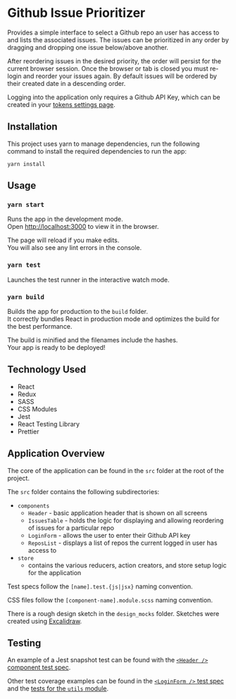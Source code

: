 # Github Issue Prioritizer

Provides a simple interface to select a Github repo an user has access to and lists the associated issues. The issues can be prioritized in any order by dragging and dropping one issue below/above another.

After reordering issues in the desired priority, the order will persist for the current browser session. Once the browser or tab is closed you must re-login and reorder your issues again. By default issues will be ordered by their created date in a descending order.

Logging into the application only requires a Github API Key, which can be created in your [tokens settings page](https://github.com/settings/tokens).

## Installation

This project uses yarn to manage dependencies, run the following command to install the required dependencies to run the app:

`yarn install`

## Usage

### `yarn start`

Runs the app in the development mode.<br />
Open [http://localhost:3000](http://localhost:3000) to view it in the browser.

The page will reload if you make edits.<br />
You will also see any lint errors in the console.

### `yarn test`

Launches the test runner in the interactive watch mode.

### `yarn build`

Builds the app for production to the `build` folder.<br />
It correctly bundles React in production mode and optimizes the build for the best performance.

The build is minified and the filenames include the hashes.<br />
Your app is ready to be deployed!

## Technology Used

- React
- Redux
- SASS
- CSS Modules
- Jest
- React Testing Library
- Prettier

## Application Overview

The core of the application can be found in the `src` folder at the root of the project.

The `src` folder contains the following subdirectories:

- `components`
  - `Header` - basic application header that is shown on all screens
  - `IssuesTable` - holds the logic for displaying and allowing reordering of issues for a particular repo
  - `LoginForm` - allows the user to enter their Github API key
  - `ReposList` - displays a list of repos the current logged in user has access to
- `store`
  - contains the various reducers, action creators, and store setup logic for the application

Test specs follow the `[name].test.{js|jsx}` naming convention.

CSS files follow the `[component-name].module.scss` naming convention.

There is a rough design sketch in the `design_mocks` folder. Sketches were created using [Excalidraw](https://excalidraw.com/).

## Testing

An example of a Jest snapshot test can be found with the [`<Header />` component test spec](https://github.com/jbailey4/issue-prioritizer/blob/master/src/components/Header/header.test.jsx#L6-L9).

Other test coverage examples can be found in the [`<LoginForm />` test spec](https://github.com/jbailey4/issue-prioritizer/blob/master/src/components/LoginForm/login-form.test.jsx) and the [tests for the `utils` module](https://github.com/jbailey4/issue-prioritizer/blob/master/src/utils.test.js).
